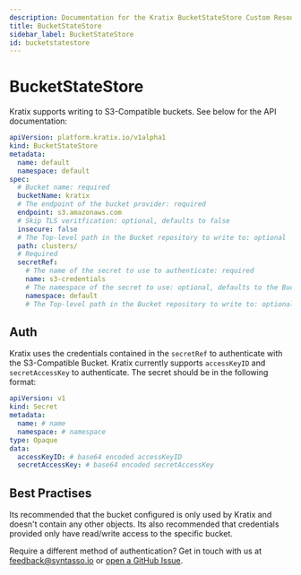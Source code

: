 ```yaml
---
description: Documentation for the Kratix BucketStateStore Custom Resource
title: BucketStateStore
sidebar_label: BucketStateStore
id: bucketstatestore
---
```


# BucketStateStore

Kratix supports writing to S3-Compatible buckets. See below for the API documentation:

```yaml
apiVersion: platform.kratix.io/v1alpha1
kind: BucketStateStore
metadata:
  name: default
  namespace: default
spec:
  # Bucket name: required
  bucketName: kratix
  # The endpoint of the bucket provider: required
  endpoint: s3.amazonaws.com
  # Skip TLS veritfication: optional, defaults to false
  insecure: false
  # The Top-level path in the Bucket repository to write to: optional
  path: clusters/
  # Required
  secretRef:
    # The name of the secret to use to authenticate: required
    name: s3-credentials
    # The namespace of the secret to use: optional, defaults to the BucketStateStore namespace
    namespace: default
    # The Top-level path in the Bucket repository to write to: optional
```

## Auth

Kratix uses the credentials contained in the `secretRef` to authenticate with the
S3-Compatible Bucket. Kratix currently supports `accessKeyID` and `secretAccessKey` to authenticate.
The secret should be in the following format:
```yaml
apiVersion: v1
kind: Secret
metadata:
  name: # name
  namespace: # namespace
type: Opaque
data:
  accessKeyID: # base64 encoded accessKeyID
  secretAccessKey: # base64 encoded secretAccessKey
```


## Best Practises
Its recommended that the bucket configured is only used by Kratix and doesn't contain
any other objects. Its also recommended that credentials provided only have read/write
access to the specific bucket.


Require a different method of authentication? Get in touch with us at
[feedback@syntasso.io](mailto:feedback@syntasso.io?subject=Kratix%20Feedback)
or [open a GitHub Issue](https://github.com/syntasso/kratix/issues/new).

